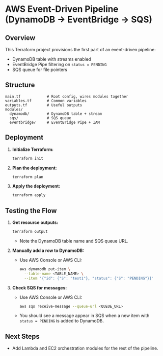 # AWS Event-Driven Pipeline (DynamoDB → EventBridge → SQS)

## Overview
This Terraform project provisions the first part of an event-driven pipeline:
- DynamoDB table with streams enabled
- EventBridge Pipe filtering on `status = PENDING`
- SQS queue for file pointers

## Structure
```
main.tf            # Root config, wires modules together
variables.tf       # Common variables
outputs.tf         # Useful outputs
modules/
  dynamodb/        # DynamoDB table + stream
  sqs/             # SQS queue
  eventbridge/     # EventBridge Pipe + IAM
```

## Deployment
1. **Initialize Terraform:**
   ```sh
   terraform init
   ```
2. **Plan the deployment:**
   ```sh
   terraform plan
   ```
3. **Apply the deployment:**
   ```sh
   terraform apply
   ```

## Testing the Flow
1. **Get resource outputs:**
   ```sh
   terraform output
   ```
   - Note the DynamoDB table name and SQS queue URL.

2. **Manually add a row to DynamoDB:**
   - Use AWS Console or AWS CLI:
     ```sh
     aws dynamodb put-item \
       --table-name <TABLE_NAME> \
       --item '{"id": {"S": "test1"}, "status": {"S": "PENDING"}}'
     ```

3. **Check SQS for messages:**
   - Use AWS Console or AWS CLI:
     ```sh
     aws sqs receive-message --queue-url <QUEUE_URL>
     ```
   - You should see a message appear in SQS when a new item with `status = PENDING` is added to DynamoDB.

## Next Steps
- Add Lambda and EC2 orchestration modules for the rest of the pipeline. 